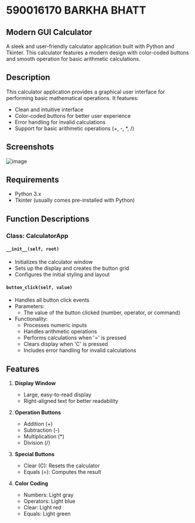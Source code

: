 # 590016170 BARKHA BHATT 

## Modern GUI Calculator

A sleek and user-friendly calculator application built with Python and Tkinter. This calculator features a modern design with color-coded buttons and smooth operation for basic arithmetic calculations.

## Description

This calculator application provides a graphical user interface for performing basic mathematical operations. It features:
- Clean and intuitive interface
- Color-coded buttons for better user experience
- Error handling for invalid calculations
- Support for basic arithmetic operations (+, -, *, /)

## Screenshots

![image](https://github.com/user-attachments/assets/e18b7a6c-d8d0-42c9-9d6e-9457eed8834b)




## Requirements

- Python 3.x
- Tkinter (usually comes pre-installed with Python)

## Function Descriptions

### Class: CalculatorApp

#### `__init__(self, root)`
- Initializes the calculator window
- Sets up the display and creates the button grid
- Configures the initial styling and layout

#### `button_click(self, value)`
- Handles all button click events
- Parameters:
  -  The value of the button clicked (number, operator, or command)
- Functionality:
  - Processes numeric inputs
  - Handles arithmetic operations
  - Performs calculations when '=' is pressed
  - Clears display when 'C' is pressed
  - Includes error handling for invalid calculations

## Features

1. **Display Window**
   - Large, easy-to-read display
   - Right-aligned text for better readability

2. **Operation Buttons**
   - Addition (+)
   - Subtraction (-)
   - Multiplication (*)
   - Division (/)

3. **Special Buttons**
   - Clear (C): Resets the calculator
   - Equals (=): Computes the result

4. **Color Coding**
   - Numbers: Light gray
   - Operators: Light blue
   - Clear: Light red
   - Equals: Light green
